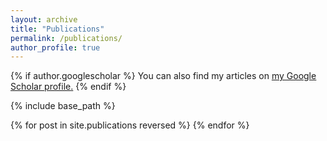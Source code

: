 ```yaml
---
layout: archive
title: "Publications"
permalink: /publications/
author_profile: true
---
```


{% if author.googlescholar %}
  You can also find my articles on <u><a href="{{https://scholar.google.com/citations?view_op=list_works&hl=en&hl=en&user=wgny0S8AAAAJ}}">my Google Scholar profile</a>.</u>
{% endif %}

{% include base_path %}

{% for post in site.publications reversed %}
{% endfor %}
